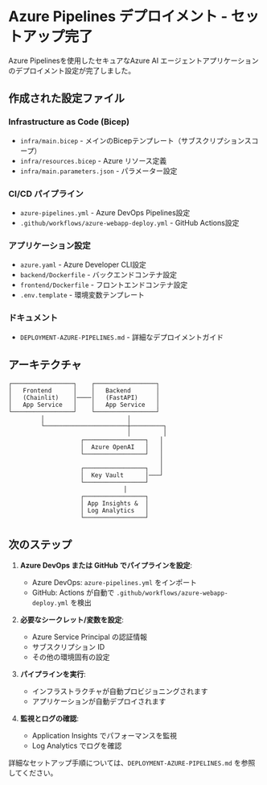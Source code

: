 # Azure Pipelines デプロイメント - セットアップ完了

Azure Pipelinesを使用したセキュアなAzure AI エージェントアプリケーションのデプロイメント設定が完了しました。

## 作成された設定ファイル

### Infrastructure as Code (Bicep)
- `infra/main.bicep` - メインのBicepテンプレート（サブスクリプションスコープ）
- `infra/resources.bicep` - Azure リソース定義
- `infra/main.parameters.json` - パラメーター設定

### CI/CD パイプライン
- `azure-pipelines.yml` - Azure DevOps Pipelines設定
- `.github/workflows/azure-webapp-deploy.yml` - GitHub Actions設定

### アプリケーション設定
- `azure.yaml` - Azure Developer CLI設定
- `backend/Dockerfile` - バックエンドコンテナ設定
- `frontend/Dockerfile` - フロントエンドコンテナ設定
- `.env.template` - 環境変数テンプレート

### ドキュメント
- `DEPLOYMENT-AZURE-PIPELINES.md` - 詳細なデプロイメントガイド

## アーキテクチャ

```
┌─────────────────┐    ┌─────────────────┐
│   Frontend      │    │   Backend       │
│   (Chainlit)    │────│   (FastAPI)     │
│   App Service   │    │   App Service   │
└─────────────────┘    └─────────────────┘
         │                       │
         └───────────────────────┼─────────┐
                                 │         │
                    ┌─────────────────┐   │
                    │  Azure OpenAI   │   │
                    └─────────────────┘   │
                                          │
                    ┌─────────────────┐   │
                    │  Key Vault      │───┘
                    └─────────────────┘
                                │
                    ┌─────────────────┐
                    │ App Insights &  │
                    │ Log Analytics   │
                    └─────────────────┘
```

## 次のステップ

1. **Azure DevOps または GitHub でパイプラインを設定**:
   - Azure DevOps: `azure-pipelines.yml` をインポート
   - GitHub: Actions が自動で `.github/workflows/azure-webapp-deploy.yml` を検出

2. **必要なシークレット/変数を設定**:
   - Azure Service Principal の認証情報
   - サブスクリプション ID
   - その他の環境固有の設定

3. **パイプラインを実行**:
   - インフラストラクチャが自動プロビジョニングされます
   - アプリケーションが自動デプロイされます

4. **監視とログの確認**:
   - Application Insights でパフォーマンスを監視
   - Log Analytics でログを確認

詳細なセットアップ手順については、`DEPLOYMENT-AZURE-PIPELINES.md` を参照してください。
